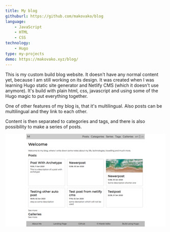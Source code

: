 ```yaml
---
title: My blog
githuburl: https://github.com/makovako/blog
language:
    - JavaScript
    - HTML
    - CSS
technology:
    - Hugo
type: my-projects
demo: https://makovako.xyz/blog/
---
```


This is my custom build blog website. It doesn't have any normal content yet, because I am still working on its design. It was created when I was learning Hugo static site generator and Netlify CMS (which it doesn't use anymore). It's build with plain html, css, javascript and using some of the Hugo magic to put everything together.

One of other features of my blog is, that it's multilingual. Also posts can be multilingual and they link to each other.

Content is then separated to categories and tags, and there is also possibility to make a series of posts.

![Blog-screenshot](./blog-screenshot.png)